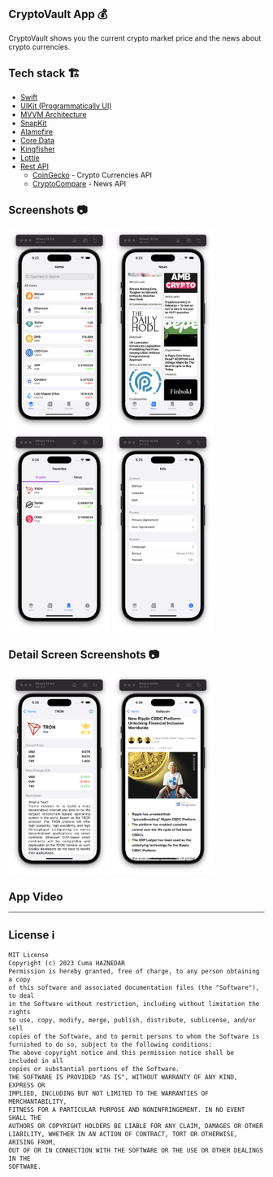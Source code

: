 ## CryptoVault App 💰
CryptoVault shows you the current crypto market price and the news about crypto currencies.

## Tech stack 🏗
* [Swift](https://developer.apple.com/swift/)
* [UIKit (Programmatically UI)](https://developer.apple.com/documentation/uikit)
* [MVVM Architecture](https://www.hackingwithswift.com/books/ios-swiftui/introducing-mvvm-into-your-swiftui-project)
* [SnapKit](https://github.com/SnapKit/SnapKit)
* [Alamofire](https://github.com/Alamofire/Alamofire)
* [Core Data](https://developer.apple.com/documentation/coredata)
* [Kingfisher](https://github.com/onevcat/Kingfisher)
* [Lottie](https://github.com/airbnb/lottie-ios)
* [Rest API](https://www.coingecko.com/en/api)
  * [CoinGecko](https://www.coingecko.com/en/api) - Crypto Currencies API
  * [CryptoCompare](https://min-api.cryptocompare.com) - News API

## Screenshots 📷
<img src="Media/homepage.png" width="200" /> <img src="Media/newspage.png" width="200" /> <img src="Media/favoritepage.png" width="200" /> <img src="Media/infopage.png" width="200" />

## Detail Screen Screenshots 📷
<img src="Media/cryptodetailpage.png" width="200" /> <img src="Media/newsdetailpage.png" width="200" />

## App Video
----------


## License  ℹ️
```
MIT License
Copyright (c) 2023 Cuma HAZNEDAR
Permission is hereby granted, free of charge, to any person obtaining a copy
of this software and associated documentation files (the "Software"), to deal
in the Software without restriction, including without limitation the rights
to use, copy, modify, merge, publish, distribute, sublicense, and/or sell
copies of the Software, and to permit persons to whom the Software is
furnished to do so, subject to the following conditions:
The above copyright notice and this permission notice shall be included in all
copies or substantial portions of the Software.
THE SOFTWARE IS PROVIDED "AS IS", WITHOUT WARRANTY OF ANY KIND, EXPRESS OR
IMPLIED, INCLUDING BUT NOT LIMITED TO THE WARRANTIES OF MERCHANTABILITY,
FITNESS FOR A PARTICULAR PURPOSE AND NONINFRINGEMENT. IN NO EVENT SHALL THE
AUTHORS OR COPYRIGHT HOLDERS BE LIABLE FOR ANY CLAIM, DAMAGES OR OTHER
LIABILITY, WHETHER IN AN ACTION OF CONTRACT, TORT OR OTHERWISE, ARISING FROM,
OUT OF OR IN CONNECTION WITH THE SOFTWARE OR THE USE OR OTHER DEALINGS IN THE
SOFTWARE.
```
